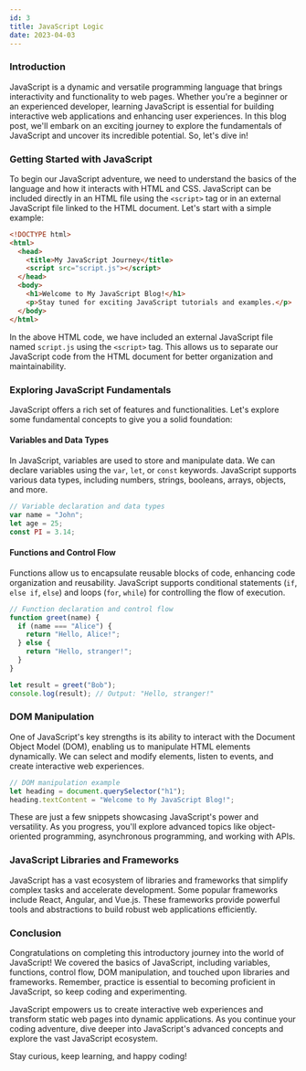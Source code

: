 ```yaml
---
id: 3
title: JavaScript Logic
date: 2023-04-03
---
```


### Introduction

JavaScript is a dynamic and versatile programming language that brings interactivity and functionality to web pages. Whether you're a beginner or an experienced developer, learning JavaScript is essential for building interactive web applications and enhancing user experiences. In this blog post, we'll embark on an exciting journey to explore the fundamentals of JavaScript and uncover its incredible potential. So, let's dive in!

### Getting Started with JavaScript

To begin our JavaScript adventure, we need to understand the basics of the language and how it interacts with HTML and CSS. JavaScript can be included directly in an HTML file using the `<script>` tag or in an external JavaScript file linked to the HTML document. Let&#39;s start with a simple example:

```HTML
<!DOCTYPE html>
<html>
  <head>
    <title>My JavaScript Journey</title>
    <script src="script.js"></script>
  </head>
  <body>
    <h1>Welcome to My JavaScript Blog!</h1>
    <p>Stay tuned for exciting JavaScript tutorials and examples.</p>
  </body>
</html>
```

In the above HTML code, we have included an external JavaScript file named `script.js` using the `<script>` tag. This allows us to separate our JavaScript code from the HTML document for better organization and maintainability.

### Exploring JavaScript Fundamentals

JavaScript offers a rich set of features and functionalities. Let's explore some fundamental concepts to give you a solid foundation:

#### Variables and Data Types

In JavaScript, variables are used to store and manipulate data. We can declare variables using the `var`, `let`, or `const` keywords. JavaScript supports various data types, including numbers, strings, booleans, arrays, objects, and more.

```JavaScript
// Variable declaration and data types
var name = "John";
let age = 25;
const PI = 3.14;
```

#### Functions and Control Flow

Functions allow us to encapsulate reusable blocks of code, enhancing code organization and reusability. JavaScript supports conditional statements (`if`, `else if`, `else`) and loops (`for`, `while`) for controlling the flow of execution.

```JavaScript
// Function declaration and control flow
function greet(name) {
  if (name === "Alice") {
    return "Hello, Alice!";
  } else {
    return "Hello, stranger!";
  }
}

let result = greet("Bob");
console.log(result); // Output: "Hello, stranger!"
```

### DOM Manipulation

One of JavaScript's key strengths is its ability to interact with the Document Object Model (DOM), enabling us to manipulate HTML elements dynamically. We can select and modify elements, listen to events, and create interactive web experiences.

```JavaScript
// DOM manipulation example
let heading = document.querySelector("h1");
heading.textContent = "Welcome to My JavaScript Blog!";
```

These are just a few snippets showcasing JavaScript's power and versatility. As you progress, you'll explore advanced topics like object-oriented programming, asynchronous programming, and working with APIs.

### JavaScript Libraries and Frameworks

JavaScript has a vast ecosystem of libraries and frameworks that simplify complex tasks and accelerate development. Some popular frameworks include React, Angular, and Vue.js. These frameworks provide powerful tools and abstractions to build robust web applications efficiently.

### Conclusion

Congratulations on completing this introductory journey into the world of JavaScript! We covered the basics of JavaScript, including variables, functions, control flow, DOM manipulation, and touched upon libraries and frameworks. Remember, practice is essential to becoming proficient in JavaScript, so keep coding and experimenting.

JavaScript empowers us to create interactive web experiences and transform static web pages into dynamic applications. As you continue your coding adventure, dive deeper into JavaScript's advanced concepts and explore the vast JavaScript ecosystem.

Stay curious, keep learning, and happy coding!
